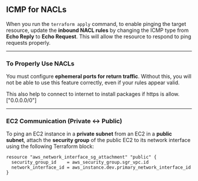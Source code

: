 ## ICMP for NACLs

When you run the `terraform apply` command, to enable pinging the target resource, update the **inbound NACL rules** by changing the ICMP type from **Echo Reply** to **Echo Request**. This will allow the resource to respond to ping requests properly.

---

### To Properly Use NACLs

You must configure **ephemeral ports for return traffic**. Without this, you will not be able to use this feature correctly, even if your rules appear valid.

This also help to connect to internet to install packages if https is allow. ["0.0.0.0/0"]

---

### EC2 Communication (Private ↔ Public)

To ping an EC2 instance in a **private subnet** from an EC2 in a **public subnet**, attach the **security group** of the public EC2 to its network interface using the following Terraform block:

```hcl
resource "aws_network_interface_sg_attachment" "public" {
  security_group_id    = aws_security_group.sgr_vpc.id
  network_interface_id = aws_instance.dev.primary_network_interface_id
}
